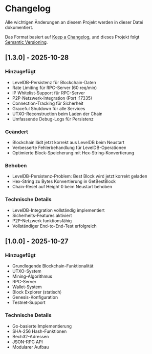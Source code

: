 # Changelog

Alle wichtigen Änderungen an diesem Projekt werden in dieser Datei dokumentiert.

Das Format basiert auf [Keep a Changelog](https://keepachangelog.com/de/1.0.0/),
und dieses Projekt folgt [Semantic Versioning](https://semver.org/lang/de/).

## [1.3.0] - 2025-10-28

### Hinzugefügt
- LevelDB-Persistenz für Blockchain-Daten
- Rate Limiting für RPC-Server (60 req/min)
- IP Whitelist-Support für RPC-Server
- P2P-Netzwerk-Integration (Port :17335)
- Connection-Tracking für Sicherheit
- Graceful Shutdown für alle Services
- UTXO-Reconstruction beim Laden der Chain
- Umfassende Debug-Logs für Persistenz

### Geändert
- Blockchain lädt jetzt korrekt aus LevelDB beim Neustart
- Verbesserte Fehlerbehandlung für LevelDB-Operationen
- Optimierte Block-Speicherung mit Hex-String-Konvertierung

### Behoben
- LevelDB-Persistenz-Problem: Best Block wird jetzt korrekt geladen
- Hex-String zu Bytes Konvertierung in GetBestBlock
- Chain-Reset auf Height 0 beim Neustart behoben

### Technische Details
- LevelDB-Integration vollständig implementiert
- Sicherheits-Features aktiviert
- P2P-Netzwerk funktionsfähig
- Vollständiger End-to-End-Test erfolgreich

## [1.0.0] - 2025-10-27

### Hinzugefügt
- Grundlegende Blockchain-Funktionalität
- UTXO-System
- Mining-Algorithmus
- RPC-Server
- Wallet-System
- Block Explorer (statisch)
- Genesis-Konfiguration
- Testnet-Support

### Technische Details
- Go-basierte Implementierung
- SHA-256 Hash-Funktionen
- Bech32-Adressen
- JSON-RPC API
- Modularer Aufbau
